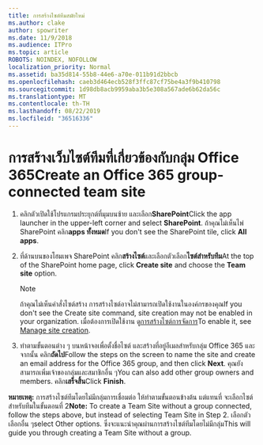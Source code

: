 ```yaml
---
title: การสร้างไซต์ทีมสมัยใหม่
ms.author: clake
author: spowriter
ms.date: 11/9/2018
ms.audience: ITPro
ms.topic: article
ROBOTS: NOINDEX, NOFOLLOW
localization_priority: Normal
ms.assetid: ba35d814-55b8-44e6-a70e-011b91d2bbcb
ms.openlocfilehash: caeb3d464ecb528f3ffc87cf75be4a3f9b410798
ms.sourcegitcommit: 1d98db8acb9959aba3b5e308a567ade6b62da56c
ms.translationtype: MT
ms.contentlocale: th-TH
ms.lasthandoff: 08/22/2019
ms.locfileid: "36516336"
---
```

# <a name="create-an-office-365-group-connected-team-site"></a><span data-ttu-id="56083-102">การสร้างเว็บไซต์ทีมที่เกี่ยวข้องกับกลุ่ม Office 365</span><span class="sxs-lookup"><span data-stu-id="56083-102">Create an Office 365 group-connected team site</span></span>

1. <span data-ttu-id="56083-103">คลิกตัวเปิดใช้โปรแกรมประยุกต์ที่มุมบนซ้าย และเลือก**SharePoint**</span><span class="sxs-lookup"><span data-stu-id="56083-103">Click the app launcher in the upper-left corner and select **SharePoint**.</span></span> <span data-ttu-id="56083-104">ถ้าคุณไม่เห็นไพ่ SharePoint คลิก**apps ทั้งหมด**</span><span class="sxs-lookup"><span data-stu-id="56083-104">If you don't see the SharePoint tile, click **All apps**.</span></span>
    
2. <span data-ttu-id="56083-105">ที่ด้านบนของโฮมเพจ SharePoint คลิก**สร้างไซต์**และเลือกตัวเลือก**ไซต์สำหรับทีม**</span><span class="sxs-lookup"><span data-stu-id="56083-105">At the top of the SharePoint home page, click **Create site** and choose the **Team site** option.</span></span> 
    
    > [!NOTE]
    > <span data-ttu-id="56083-106">ถ้าคุณไม่เห็นคำสั่งไซต์สร้าง การสร้างไซต์อาจไม่สามารถเปิดใช้งานในองค์กรของคุณ</span><span class="sxs-lookup"><span data-stu-id="56083-106">If you don't see the Create site command, site creation may not be enabled in your organization.</span></span> <span data-ttu-id="56083-107">เมื่อต้องการเปิดใช้งาน ดู[การสร้างไซต์การจัดการ](https://go.microsoft.com/fwlink/?linkid=2009644)</span><span class="sxs-lookup"><span data-stu-id="56083-107">To enable it, see [Manage site creation](https://go.microsoft.com/fwlink/?linkid=2009644).</span></span> 
  
3. <span data-ttu-id="56083-108">ทำตามขั้นตอนต่าง ๆ บนหน้าจอเพื่อตั้งชื่อไซต์ และสร้างที่อยู่อีเมลสำหรับกลุ่ม Office 365 และจากนั้น คลิก**ถัดไป**</span><span class="sxs-lookup"><span data-stu-id="56083-108">Follow the steps on the screen to name the site and create an email address for the Office 365 group, and then click **Next**.</span></span> <span data-ttu-id="56083-109">คุณยังสามารถเพิ่มเจ้าของกลุ่มและสมาชิกอื่น ๆ</span><span class="sxs-lookup"><span data-stu-id="56083-109">You can also add other group owners and members.</span></span> <span data-ttu-id="56083-110">คลิก**เสร็จสิ้น**</span><span class="sxs-lookup"><span data-stu-id="56083-110">Click **Finish**.</span></span>
  
 <span data-ttu-id="56083-111">**หมายเหตุ:** การสร้างไซต์ทีมโดยไม่มีกลุ่มการเชื่อมต่อ ให้ทำตามขั้นตอนข้างต้น แต่แทนที่ จะเลือกไซต์สำหรับทีมในขั้นตอนที่ 2</span><span class="sxs-lookup"><span data-stu-id="56083-111">**Note:** To create a Team Site without a group connected, follow the steps above, but instead of selecting Team Site in Step 2.</span></span> <span data-ttu-id="56083-112">เลือกตัวเลือกอื่น ๆ</span><span class="sxs-lookup"><span data-stu-id="56083-112">select Other options.</span></span> <span data-ttu-id="56083-113">ซึ่งจะแนะนำคุณผ่านการสร้างไซต์ทีมโดยไม่มีกลุ่ม</span><span class="sxs-lookup"><span data-stu-id="56083-113">This will guide you through creating a Team Site without a group.</span></span> 
    

